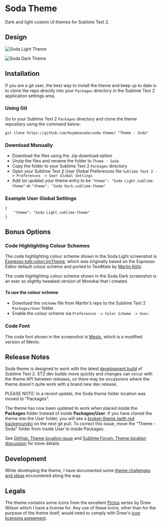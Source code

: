 # Soda Theme

Dark and light custom UI themes for Sublime Text 2.

## Design

![Soda Light Theme](http://buymeasoda.github.com/soda-theme/images/screenshots/soda-light-theme.png?v=5)

![Soda Dark Theme](http://buymeasoda.github.com/soda-theme/images/screenshots/soda-dark-theme.png?v=5)

## Installation

If you are a git user, the best way to install the theme and keep up to date is to clone the repo directly into your `Packages` directory in the Sublime Text 2 application settings area.

### Using Git

Go to your Sublime Text 2 `Packages` directory and clone the theme repository using the command below:

    git clone https://github.com/buymeasoda/soda-theme/ "Theme - Soda"

### Download Manually

* Download the files using the .zip download option
* Unzip the files and rename the folder to `Theme - Soda`
* Copy the folder to your Sublime Text 2 `Packages` directory
* Open your Sublime Text 2 User Global Preferences file `Sublime Text 2 -> Preferences -> User Global Settings`
* Add (or update) your theme entry to be `"theme": "Soda Light.sublime-theme"` or `"theme": "Soda Dark.sublime-theme"`

### Example User Global Settings

    {
        "theme": "Soda Light.sublime-theme"
    }

## Bonus Options

### Code Highlighting Colour Schemes

The code highlighting colour scheme shown in the Soda Light screenshot is [Espresso tutti colori.tmTheme](https://github.com/mkhl/espresso-tutti-colori.tmtheme), which was originally based on the Espresso Editor default colour scheme and ported to TextMate by [Martin Kühl](https://github.com/mkhl).

The code highlighting colour scheme shown in the Soda Dark screenshot is an ever so slightly tweaked version of Monokai that I created.

#### To use the colour scheme

* Download the `tmtheme` file from Martin's repo to the Sublime Text 2 `Packages/User` folder.
* Enable the colour scheme via `Preferences -> Color Scheme -> User`.

### Code Font

The code font shown in the screenshot is [Meslo](https://github.com/andreberg/Meslo-Font), which is a modified version of Menlo.

## Release Notes

Soda theme is designed to work with the latest [development build](http://www.sublimetext.com/dev) of Sublime Text 2. ST2 dev builds move quickly and changes can occur with the theme API between releases, so there may be occassions where the theme doesn't quite work with a brand new dev release.

PLEASE NOTE: In a recent update, the Soda theme folder location was moved to "Packages".

The theme has now been updated to work when placed inside the **Packages** folder instead of inside **Packages/User**. If you have cloned the theme into the User folder, you will see a [broken theme (with red backgrounds)](https://github.com/buymeasoda/soda-theme/wiki/I-See-Red) on the next git pull. To correct this issue, move the "Theme - Soda" folder from inside User to inside Packages.

See [GitHub: Theme location issue](https://github.com/buymeasoda/soda-theme/issues/10) and [Sublime Forum: Theme location discussion](http://www.sublimetext.com/forum/viewtopic.php?f=2&t=2471&start=50#p11550) for more details.

## Development

While developing the theme, I have documented some [theme challenges and ideas](https://github.com/buymeasoda/soda-theme/wiki/Theme-challenges-and-ideas) encountered along the way.

## Legals

The theme contains some icons from the excellent [Pictos](http://pictos.drewwilson.com/) series by Drew Wilson which I have a license for. Any use of these icons, other than for the purpose of the theme itself, would need to comply with Drew's [icon licensing agreement](http://stockart.drewwilson.com/license/).
